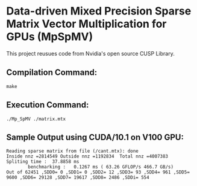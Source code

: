# Data-driven Mixed Precision Sparse Matrix Vector Multiplication for GPUs (MpSpMV)

This project reusues code from Nvidia's open source CUSP Library.

## Compilation Command:
```
make
```

## Execution Command:
```
./Mp_SpMV ./matrix.mtx
```

## Sample Output using CUDA/10.1 on V100 GPU:
```
Reading sparse matrix from file (/cant.mtx): done
Inside nnz =2814549 Outside nnz =1192834  Total nnz =4007383
Spliting time :  37.8858 ms
        benchmarking :   0.1267 ms ( 63.26 GFLOP/s 466.7 GB/s)
Out of 62451 ,SDD0= 0 ,SDD1= 0 ,SDD2= 12 ,SDD3= 93 ,SDD4= 961 ,SDD5= 9600 ,SDD6= 29128 ,SDD7= 19617 ,SDD8= 2486 ,SDDi= 554
```
